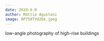 ```yaml
---
date: 2019-6-0
author: Mattia Agustoni
image: 8P750TYU2bk.jpeg
---
```

low-angle photography of high-rise buildings